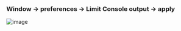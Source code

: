 ### Window -> preferences -> Limit Console output -> apply

![image](https://user-images.githubusercontent.com/38831314/126574462-9e7a7f79-58c8-4d71-a8d8-ce064e9b80b0.png)

